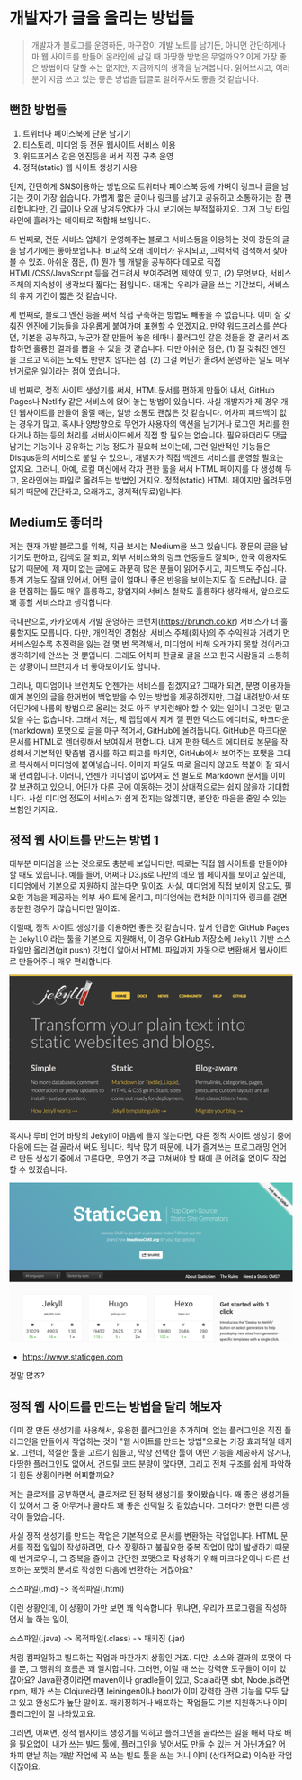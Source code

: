 # 개발자가 글을 올리는 방법들

> 개발자가 블로그를 운영하든, 마구잡이 개발 노트를 남기든, 아니면 간단하게나마 웹 사이트를 만들어 온라인에 남길 때 마땅한 방법은 무얼까요? 이게 가장 좋은 방법이다 말할 수는 없지만, 지금까지의 생각을 남겨봅니다. 읽어보시고, 여러분이 지금 쓰고 있는 좋은 방법을 답글로 알려주셔도 좋을 것 같습니다.

## 뻔한 방법들

1. 트위터나 페이스북에 단문 남기기
1. 티스토리, 미디엄 등 전문 웹사이트 서비스 이용
1. 워드프레스 같은 엔진등을 써서 직접 구축 운영
1. 정적(static) 웹 사이트 생성기 사용

먼저, 간단하게 SNS이용하는 방법으로 트위터나 페이스북 등에 가벼이 링크나 글을 남기는 것이 가장 쉽습니다. 가볍게 짧은 글이나 링크를 남기고 공유하고 소통하기는 참 편리합니다만, 긴 글이나 오래 남겨두었다가 다시 보기에는 부적절하지요. 그저 그냥 타임라인에 흘러가는 데이터로 적합해 보입니다.

두 번째로, 전문 서비스 업체가 운영해주는 블로그 서비스등을 이용하는 것이 장문의 글을 남기기에는 좋아보입니다. 비교적 오래 데이터가 유지되고, 그럭저럭 검색해서 찾아볼 수 있죠. 아쉬운 점은, (1) 뭔가 웹 개발을 공부하다 데모로 직접 HTML/CSS/JavaScript 등을 건드려서 보여주려면 제약이 있고, (2) 무엇보다, 서비스 주체의 지속성이 생각보다 짧다는 점입니다. 대개는 우리가 글을 쓰는 기간보다, 서비스의 유지 기간이 짧은 것 같습니다.

세 번째로, 블로그 엔진 등을 써서 직접 구축하는 방법도 빼놓을 수 없습니다. 이미 잘 갖춰진 엔진에 기능들을 자유롭게 붙여가며 표현할 수 있겠지요. 만약 워드프레스를 쓴다면, 기본을 공부하고, 누군가 잘 만들어 놓은 테마나 플러그인 같은 것들을 잘 골라서 조합하면 훌륭한 결과를 뽑을 수 있을 것 같습니다. 다만 아쉬운 점은, (1) 잘 갖춰진 엔진을 고르고 익히는 노력도 만만치 않다는 점. (2) 그걸 어딘가 올려서 운영하는 일도 매우 번거로운 일이라는 점이 있습니다.

네 번째로, 정적 사이트 생성기를 써서, HTML문서를 편하게 만들어 내서, GitHub Pages나 Netlify 같은 서비스에 얹어 놓는 방법이 있습니다. 사실 개발자가 제 경우 개인 웹사이트를 만들어 올릴 때는, 일방 소통도 괜찮은 것 같습니다. 어차피 피드백이 없는 경우가 많고, 혹시나 양방향으로 무언가 사용자의 액션을 남기거나 로그인 처리를 한다거나 하는 등의 처리를 서버사이드에서 직접 할 필요는 없습니다. 필요하더라도 댓글 남기는 기능이나 공유하는 기능 정도가 필요해 보이는데, 그런 일반적인 기능들은 Disqus등의 서비스로 붙일 수 있으니, 개발자가 직접 백엔드 서비스를 운영할 필요는 없지요. 그러니, 아예, 로컬 머신에서 각자 편한 툴을 써서 HTML 페이지를 다 생성해 두고, 온라인에는 파일로 올려두는 방법인 거지요. 정적(static) HTML 페이지만 올려두면 되기 때문에 간단하고, 오래가고, 경제적(무료)입니다.

## Medium도 좋더라

저는 현재 개발 블로그를 위해, 지금 보시는 Medium을 쓰고 있습니다. 장문의 글을 남기기도 편하고, 검색도 잘 되고, 외부 서비스와의 링크 연동들도 잘되며, 한국 이용자도 많기 때문에, 제 재미 없는 글에도 과분히 많은 분들이 읽어주시고, 피드백도 주십니다. 통계 기능도 잘돼 있어서, 어떤 글이 얼마나 좋은 반응을 보이는지도 잘 드러납니다.  글을  편집하는 툴도 매우 훌륭하고, 창업자의 서비스 철학도 훌륭하다 생각해서, 앞으로도 꽤 흥할 서비스라고 생각합니다.

국내판으로, 카카오에서 개발 운영하는 브런치(https://brunch.co.kr) 서비스가 더 훌륭할지도 모릅니다. 다만, 개인적인 경험상, 서비스 주체(회사)의 주 수익원과 거리가 먼 서비스일수록 추진력을 잃는 걸 몇 번 목격해서, 미디엄에 비해 오래가지 못할 것이라고 생각하기에 안쓰는 것 뿐입니다. 그래도 어차피 한글로 글을 쓰고 한국 사람들과 소통하는 상황이니 브런치가 더 좋아보이기도 합니다.

그러나, 미디엄이나 브런치도 언젠가는 서비스를 접겠지요? 그때가 되면, 분명 이용자들에게 본인의 글을 한꺼번에 백업받을 수 있는 방법을 제공하겠지만, 그걸 내려받아서 또 어딘가에 나름의 방법으로 올리는 것도 아주 부지런해야 할 수 있는 일이니 그것만 믿고 있을 수는 없습니다. 그래서 저는, 제 랩탑에서 제게 젤 편한 텍스트 에디터로, 마크다운(markdown) 포맷으로 글을 마구 적어서, GitHub에 올려둡니다. GitHub은 마크다운 문서를 HTML로 렌더링해서 보여줘서 편합니다. 내게 편한 텍스트 에디터로 본문을 작성해서 기본적인 맞춤법 검사를 하고 퇴고를 마치면, GitHub에서 보여주는 포맷을 그대로 복사해서 미디엄에 붙여넣습니다. 이미지 파일도 따로 올리지 않고도 복붙이 잘 돼서 꽤 편리합니다. 이러니, 언젠가 미디엄이 없어져도 전 별도로 Markdown 문서를 이미 잘 보관하고 있으니, 어딘가 다른 곳에 이동하는 것이 상대적으로는 쉽지 않을까 기대합니다. 사실 미디엄 정도의 서비스가 쉽게 접지는 않겠지만, 불안한 마음을 줄일 수 있는 보험인 거지요.

## 정적 웹 사이트를 만드는 방법 1

대부분 미디엄을 쓰는 것으로도 충분해 보입니다만, 때로는 직접 웹 사이트를 만들어야 할 때도 있습니다. 예를 들어, 어쩌다 D3.js로 나만의 데모 웹 페이지를 보이고 싶은데, 미디엄에서 기본으로 지원하지 않는다면 말이죠. 사실, 미디엄에 직접 보이지 않고도, 필요한 기능을 제공하는 외부 사이트에 올리고, 미디엄에는 캡처한 이미지와 링크를 걸면 충분한 경우가 많습니다만 말이죠.

이럴때, 정적 사이트 생성기를 이용하면 좋은 것 같습니다. 앞서 언급한 GitHub Pages는 `Jekyll`이라는 툴을 기본으로 지원해서, 이 경우 GitHub 저장소에 `Jekyll` 기반 소스파일만 올리면(git push) 깃헙이 알아서 HTML 파일까지 자동으로 변환해서 웹사이트로 만들어주니 매우 편리합니다.

![](creating-personal-site/jekyll.png)

혹시나 루비 언어 바탕의 Jekyll이 마음에 들지 않는다면, 다른 정적 사이트 생성기 중에 마음에 드는 걸 골라서 써도 됩니다. 워낙 많기 때문에, 내가 즐겨쓰는 프로그래밍 언어로 만든 생성기 중에서 고른다면, 무언가 조금 고쳐써야 할 때에 큰 어려움 없이도 작업할 수 있겠습니다.

![](creating-personal-site/staticgen.png)
* <https://www.staticgen.com>

정말 많죠?

## 정적 웹 사이트를 만드는 방법을 달리 해보자

이미 잘 만든 생성기를 사용해서, 유용한 플러그인을 추가하며, 없는 플러그인은 직접 플러그인을 만들어서 작업하는 것이 "웹 사이트를 만드는 방법"으로는 가장 효과적일 테지요. 그런데, 적절한 툴을 고르기 힘들고, 막상 선택한 툴이 어떤 기능을 제공하지 않거나, 마땅한 플러그인도 없어서, 건드릴 코드 분량이 많다면, 그리고 전체 구조를 쉽게 파악하기 힘든 상황이라면 어찌할까요?

저는 클로저를 공부하면서, 클로저로 된 정적 생성기를 찾아봤습니다. 꽤 좋은 생성기들이 있어서 그 중 아무거나 골라도 꽤 좋은 선택일 것 같았습니다. 그러다가 한편 다른 생각이 들었습니다.

사실 정적 생성기를 만드는 작업은 기본적으로 문서를 변환하는 작업입니다. HTML 문서를 직접 일일이 작성하려면, 다소 장황하고 불필요한 중복 작업이 많이 발생하기 때문에 번거로우니, 그 중복을 줄이고 간단한 포맷으로 작성하기 위해 마크다운이나 다른 선호하는 포맷의 문서로 작성한 다음에 변환하는 거잖아요?

소스파일(.md) -> 목적파일(.html)

이런 상황인데, 이 상황이 가만 보면 꽤 익숙합니다. 뭐냐면, 우리가 프로그램을 작성하면서 늘 하는 일이,

소스파일(.java) -> 목적파일(.class) -> 패키징 (.jar)

처럼 컴파일하고 빌드하는 작업과 마찬가지 상황인 거죠. 다만, 소스와 결과의 포맷이 다를 뿐, 그 행위의 흐름은 꽤 일치합니다. 그러면, 이럴 때 쓰는 강력한 도구들이 이미 있잖아요? Java환경이라면 maven이나 gradle들이 있고, Scala라면  sbt,  Node.js라면 npm, 제가 쓰는 Clojure라면 leiningen이나 boot가 이미 강력한 관련 기능을 모두 담고 있고 완성도가 높단 말이죠. 패키징하거나 배포하는 작업들도 기본 지원하거나 이미 플러그인이 잘 나와있고요.

그러면, 어쩌면, 정적 웹사이트 생성기를 익히고 플러그인을 골라쓰는 일을 애써 따로 배울 필요없이, 내가 쓰는 빌드 툴에, 플러그인을 넣어서도 만들 수 있는 거 아닌가요? 어차피 만날 하는 개발 작업에 꼭 쓰는 빌드 툴을 쓰는 거니 이미 (상대적으로) 익숙한 작업이잖아요.
